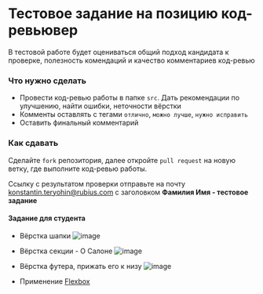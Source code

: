 # Тестовое задание на позицию код-ревьювер

В тестовой работе будет оцениваться общий подход кандидата к проверке, полезность комендаций и качество комментариев код-ревью

### Что нужно сделать
- Провести код-ревью работы в папке `src`. Дать рекомендации по улучшению, найти ошибки, неточности вёрстки
- Комменты оставлять с тегами `отлично`, `можно лучше`, `нужно исправить`
- Оставить финальный комментарий

### Как сдавать
Сделайте `fork` репозитория, далее откройте `pull request` на новую ветку, где выполните код-ревью работы.

Ссылку с результатом проверки отправьте на почту [konstantin.teryohin@rubius.com](konstantin.teryohin@rubius.com) с заголовком **Фамилия Имя - тестовое задание**

#### Задание для студента

- Вёрстка шапки
![image](https://user-images.githubusercontent.com/12005449/183345785-accae786-8897-4d4e-8b58-8b377514b9e8.png)

- Вёрстка секции - О Салоне
![image](https://user-images.githubusercontent.com/12005449/183345822-74c299c5-31d1-45bc-b8fc-bfaba7ef8ec6.png)

- Вёрстка футера, прижать его к низу
![image](https://user-images.githubusercontent.com/12005449/183345855-635ef7ec-1cde-463f-bd51-c9fdacce5bb8.png)

- Применение [Flexbox](https://css-tricks.com/snippets/css/a-guide-to-flexbox/)
